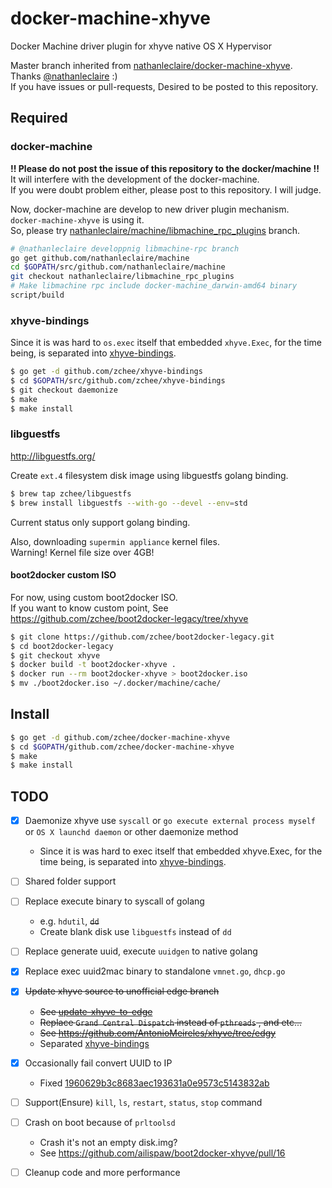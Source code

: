docker-machine-xhyve
===

Docker Machine driver plugin for xhyve native OS X Hypervisor

Master branch inherited from [nathanleclaire/docker-machine-xhyve](https://github.com/nathanleclaire/docker-machine-xhyve). Thanks [@nathanleclaire](https://github.com/nathanleclaire) :)  
If you have issues or pull-requests, Desired to be posted to this repository.


## Required

### docker-machine
**!! Please do not post the issue of this repository to the docker/machine !!**  
It will interfere with the development of the docker-machine.  
If you were doubt problem either, please post to this repository. I will judge.

Now, docker-machine are develop to new driver plugin mechanism.  
`docker-machine-xhyve` is using it.  
So, please try [nathanleclaire/machine/libmachine_rpc_plugins](https://github.com/nathanleclaire/machine/tree/libmachine_rpc_plugins) branch.

```bash
# @nathanleclaire developpnig libmachine-rpc branch
go get github.com/nathanleclaire/machine
cd $GOPATH/src/github.com/nathanleclaire/machine
git checkout nathanleclaire/libmachine_rpc_plugins
# Make libmachine rpc include docker-machine_darwin-amd64 binary
script/build
```

### xhyve-bindings
Since it is was hard to `os.exec` itself that embedded `xhyve.Exec`, for the time being, is separated into [xhyve-bindings](https://github.com/zchee/xhyve-bindings/tree/daemonize).

```bash
$ go get -d github.com/zchee/xhyve-bindings
$ cd $GOPATH/src/github.com/zchee/xhyve-bindings
$ git checkout daemonize
$ make
$ make install
```

### libguestfs
http://libguestfs.org/

Create `ext.4` filesystem disk image using libguestfs golang binding.

```bash
$ brew tap zchee/libguestfs
$ brew install libguestfs --with-go --devel --env=std
```
Current status only support golang binding.

Also, downloading `supermin appliance` kernel files.  
Warning! Kernel file size over 4GB!

#### boot2docker custom ISO
For now, using custom boot2docker ISO.  
If you want to know custom point, See https://github.com/zchee/boot2docker-legacy/tree/xhyve

```bash
$ git clone https://github.com/zchee/boot2docker-legacy.git
$ cd boot2docker-legacy
$ git checkout xhyve
$ docker build -t boot2docker-xhyve .
$ docker run --rm boot2docker-xhyve > boot2docker.iso
$ mv ./boot2docker.iso ~/.docker/machine/cache/
```


## Install

```bash
$ go get -d github.com/zchee/docker-machine-xhyve
$ cd $GOPATH/github.com/zchee/docker-machine-xhyve
$ make
$ make install
```


## TODO

- [x] Daemonize xhyve use `syscall` or `go execute external process myself` or `OS X launchd daemon` or other daemonize method
    - Since it is was hard to exec itself that embedded xhyve.Exec, for the time being, is separated into [xhyve-bindings](https://github.com/zchee/xhyve-bindings/tree/daemonize).

- [ ] Shared folder support

- [ ] Replace execute binary to syscall of golang
    - e.g. `hdutil`, ~~`dd`~~
    - Create blank disk use `libguestfs` instead of `dd`

- [ ] Replace generate uuid, execute `uuidgen` to native golang

- [x] Replace exec uuid2mac binary to standalone `vmnet.go`, `dhcp.go`

- [x] ~~Update xhyve source to unofficial edge branch~~
    - ~~See [update-xhyve-to-edge](https://github.com/zchee/docker-machine-xhyve/tree/update-xhyve-to-edge)~~
    - ~~Replace `Grand Central Dispatch` instead of `pthreads` , and etc...~~
    - ~~See https://github.com/AntonioMeireles/xhyve/tree/edgy~~
    - Separated [xhyve-bindings](https://github.com/zchee/xhyve-bindings/tree/daemonize)

- [x] Occasionally fail convert UUID to IP
    - Fixed [1960629b3c8683aec193631a0e9573c5143832ab](https://github.com/zchee/docker-machine-xhyve/commit/1960629b3c8683aec193631a0e9573c5143832ab)

- [ ] Support(Ensure) `kill`, `ls`, `restart`, `status`, `stop` command

- [ ] Crash on boot because of `prltoolsd`
    - Crash it's not an empty disk.img?
    - See https://github.com/ailispaw/boot2docker-xhyve/pull/16

- [ ] Cleanup code and more performance
